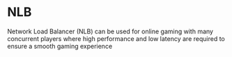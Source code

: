 # NLB
Network Load Balancer (NLB) can be used for online gaming with many concurrent players where high performance and low latency are required to ensure a smooth gaming experience

<img src="">

<img src="">

<img src="">

<img src="">

<img src="">

<img src="">

<img src="">

<img src="">

<img src="">